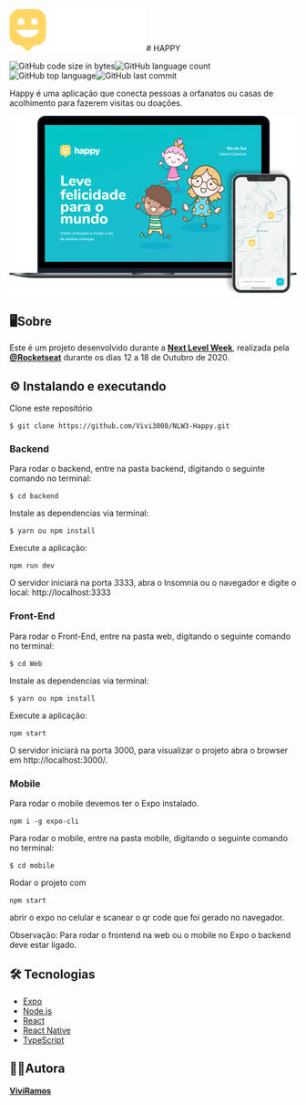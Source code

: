 ![](Logo.png)# HAPPY

![GitHub code size in bytes](https://img.shields.io/github/languages/code-size/vivi3008/NLW3-Happy)![GitHub language count](https://img.shields.io/github/languages/count/vivi3008/NLW3-Happy)![GitHub top language](https://img.shields.io/github/languages/top/vivi3008/NLW3-Happy)![GitHub last commit](https://img.shields.io/github/last-commit/vivi3008/NLW3-Happy)

Happy é uma aplicação que conecta pessoas a orfanatos ou casas de acolhimento para fazerem visitas ou doações.

![](happy.png)

## 🖥️Sobre

Este é um projeto desenvolvido durante a **[Next Level Week](https://nextlevelweek.com/)**, realizada pela **[@Rocketseat](https://github.com/Rocketseat)** durante os dias 12 a 18 de Outubro de 2020.



## ⚙️ Instalando e executando

Clone este repositório

```
$ git clone https://github.com/Vivi3008/NLW3-Happy.git
```

### Backend

Para rodar o backend, entre na pasta backend, digitando o seguinte comando no terminal:

```
$ cd backend
```

Instale as dependencias via terminal:

```
$ yarn ou npm install
```

Execute a aplicação:

```
npm run dev
```

O servidor iniciará na porta 3333, abra o Insomnia ou o navegador e digite o local: http://localhost:3333

### Front-End

Para rodar o Front-End, entre na pasta web, digitando o seguinte comando no terminal:

```
$ cd Web
```

Instale as dependencias via terminal:

```
$ yarn ou npm install
```

Execute a aplicação:

```
npm start
```

O servidor iniciará na porta 3000, para visualizar o projeto abra o browser em http://localhost:3000/.

### Mobile

Para rodar o mobile devemos ter o Expo instalado.

```
npm i -g expo-cli
```

Para rodar o mobile, entre na pasta mobile, digitando o seguinte comando no terminal:

```
$ cd mobile
```

Rodar o projeto com 

```
npm start
```

 abrir o expo no celular e scanear o qr code que foi gerado no navegador. 

Observação: Para rodar o frontend na web ou o mobile no Expo o backend deve estar ligado.

## 🛠 Tecnologias

- [Expo](https://expo.io/)
- [Node.js](https://nodejs.org/en/)
- [React](https://pt-br.reactjs.org/)
- [React Native](https://reactnative.dev/)
- [TypeScript](https://www.typescriptlang.org/)

## 👩‍💻Autora

[**ViviRamos**](https://www.linkedin.com/in/viviane-ramos-luz/)
